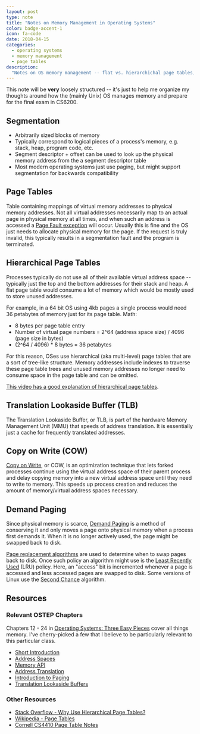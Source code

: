 ```yaml
---
layout: post
type: note
title: "Notes on Memory Management in Operating Systems"
color: badge-accent-1
icon: fa-code
date: 2018-04-15
categories:
  - operating systems
  - memory management
  - page tables
description:
  "Notes on OS memory management -- flat vs. hierarchichal page tables, swap usage, segmentation, TLB, etc."
---
```

This note will be **very** loosely structured -- it's just to help me organize my thoughts around how the (mainly Unix) OS manages memory and prepare for the final exam in CS6200.

## Segmentation
* Arbitrarily sized blocks of memory
* Typically correspond to logical pieces of a process's memory, e.g. stack, heap, program code, etc.
* Segment descriptor + offset can be used to look up the physical memory address from the a segment descriptor table
* Most modern operating systems just use paging, but might support segmentation for backwards compatibility

## Page Tables
Table containing mappings of virtual memory addresses to physical memory addresses. Not all virtual addresses necessarily map to an actual page in physical memory at all times, and when such an address is accessed a [Page Fault exception](https://en.wikipedia.org/wiki/Page_fault) will occur. Usually this is fine and the OS just needs to allocate physical memory for the page. If the request is truly invalid, this typically results in a segmentation fault and the program is terminated.

## Hierarchical Page Tables
Processes typically do not use all of their available virtual address space -- typically just the top and the bottom addresses for their stack and heap. A flat page table would consume a lot of memory which would be mostly used to store unused addresses.

For example, in a 64 bit OS using 4kb pages a single process would need 36 petabytes of memory just for its page table. Math:

* 8 bytes per page table entry
* Number of virtual page numbers = 2^64 (address space size) / 4096 (page size in bytes)
* (2^64 / 4096) * 8 bytes = 36 petabytes

For this reason, OSes use hierarchical (aka multi-level) page tables that are a sort of tree-like structure. Memory addresses include indexes to traverse these page table trees and unused memory addresses no longer need to consume space in the page table and can be omitted.

[This video has a good explanation of hierarchical page tables](https://www.youtube.com/watch?v=8kBPRrHOTwg).

## Translation Lookaside Buffer (TLB)
The Translation Lookaside Buffer, or TLB, is part of the hardware Memory Management Unit (MMU) that speeds of address translation. It is essentially just a cache for frequently translated addresses.

## Copy on Write (COW)
[Copy on Write](https://en.wikipedia.org/wiki/Copy-on-write), or COW, is an optimization technique that lets forked processes continue using the virtual address space of their parent process and delay copying memory into a new virtual address space until they need to write to memory. This speeds up process creation and reduces the amount of memory/virtual address spaces necessary.

## Demand Paging
Since physical memory is scarce, [Demand Paging](https://en.wikipedia.org/wiki/Demand_paging) is a method of conserving it and only moves a page onto physical memory when a process first demands it. When it is no longer actively used, the page might be swapped back to disk.

[Page replacement algorithms](https://en.wikipedia.org/wiki/Page_replacement_algorithm) are used to determine when to swap pages back to disk. Once such policy an algorithm might use is the [Least Recently Used](https://en.wikipedia.org/wiki/Page_replacement_algorithm#Least_recently_used) (LRU) policy. Here, an "access" bit is incremented whenever a page is accessed and less accessed pages are swapped to disk. Some versions of Linux use the [Second Chance](https://en.wikipedia.org/wiki/Page_replacement_algorithm#Second-chance) algorithm.

## Resources
### Relevant OSTEP Chapters
Chapters 12 - 24 in [Operating Systems: Three Easy Pieces](http://pages.cs.wisc.edu/~remzi/OSTEP/#book-chapters) cover all things memory. I've cherry-picked a few that I believe to be particularly relevant to this particular class.
* [Short Introduction](http://pages.cs.wisc.edu/~remzi/OSTEP/dialogue-vm.pdf)
* [Address Spaces](http://pages.cs.wisc.edu/~remzi/OSTEP/vm-intro.pdf)
* [Memory API](http://pages.cs.wisc.edu/~remzi/OSTEP/vm-api.pdf)
* [Address Translation](http://pages.cs.wisc.edu/~remzi/OSTEP/vm-mechanism.pdf)
* [Introduction to Paging](http://pages.cs.wisc.edu/~remzi/OSTEP/vm-paging.pdf)
* [Translation Lookaside Buffers](http://pages.cs.wisc.edu/~remzi/OSTEP/vm-tlbs.pdf)

### Other Resources
* [Stack Overflow - Why Use Hierarchical Page Tables?](https://stackoverflow.com/questions/9834542/why-using-hierarchical-page-tables)
* [Wikipedia - Page Tables](https://en.wikipedia.org/wiki/Page_table#Multilevel_page_table)
* [Cornell CS4410 Page Table Notes](http://www.cs.cornell.edu/courses/cs4410/2015su/lectures/lec14-pagetables.html)
